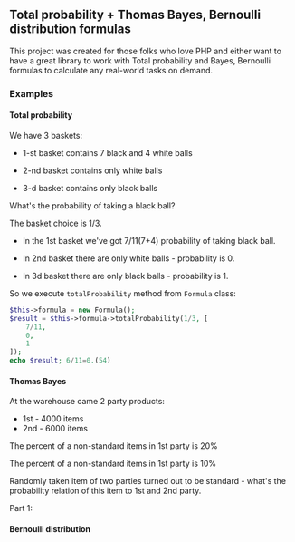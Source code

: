 ## Total probability + Thomas Bayes, Bernoulli distribution formulas

This project was created for those folks who love PHP and either want to have 
a great library to work with Total probability and Bayes, Bernoulli formulas to calculate any real-world tasks on demand.
  
### Examples

#### Total probability 
We have 3 baskets:

- 1-st basket contains 7 black and 4 white balls

- 2-nd basket contains only white balls

- 3-d basket contains only black balls

What's the probability of taking a black ball?

The basket choice is 1/3.

- In the 1st basket we've got 7/11(7+4) probability of taking black ball.

- In 2nd basket there are only white balls - probability is 0.

- In 3d basket there are only black balls - probability is 1.

So we execute ```totalProbability``` method from ```Formula``` class:
```php
$this->formula = new Formula();
$result = $this->formula->totalProbability(1/3, [
    7/11,
    0,
    1
]);
echo $result; 6/11=0.(54)
```

#### Thomas Bayes
At the warehouse came 2 party products:
- 1st - 4000 items
- 2nd - 6000 items

The percent of a non-standard items in 1st party is 20%

The percent of a non-standard items in 1st party is 10%

Randomly taken item of two parties turned out to be standard - what's the probability 
relation of this item to 1st and 2nd party.  

Part 1:


#### Bernoulli distribution